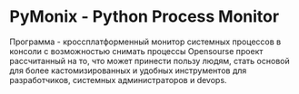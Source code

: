 # PyMonix - Python Process Monitor

Программа - кроссплатформенный монитор системных процессов в консоли с возможностью снимать процессы
Opensourse проект рассчитанный на то, что может принести пользу людям, стать основой для более кастомизированных и удобных инструментов для разработчиков, системных администраторов и devops.
